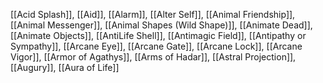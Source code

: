 [[Acid Splash]], [[Aid]], [[Alarm]], [[Alter Self]], [[Animal Friendship]], [[Animal Messenger]], [[Animal Shapes (Wild Shape)]], [[Animate Dead]], [[Animate Objects]], [[AntiLife Shell]], [[Antimagic Field]], [[Antipathy or Sympathy]], [[Arcane Eye]], [[Arcane Gate]], [[Arcane Lock]], [[Arcane Vigor]], [[Armor of Agathys]], [[Arms of Hadar]], [[Astral Projection]], [[Augury]], [[Aura of Life]]